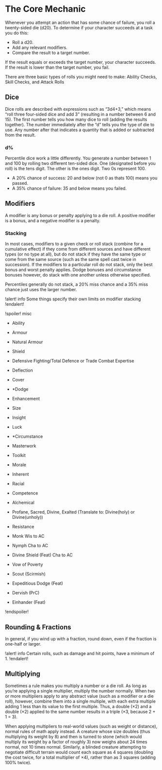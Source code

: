 # The Core Mechanic

Whenever you attempt an action that has some chance of failure, you roll a twenty-sided die (d20). To determine if your character succeeds at a task you do this:

* Roll a d20.
* Add any relevant modifiers.
* Compare the result to a target number.

If the result equals or exceeds the target number, your character succeeds. If the result is lower than the target number, you fail.

There are three basic types of rolls you might need to make: Ability Checks, Skill Checks, and Attack Rolls





## Dice

Dice rolls are described with expressions such as “3d4+3,” which means “roll three four-sided dice and add 3” (resulting in a number between 6 and 15). The first number tells you how many dice to roll (adding the results together). The number immediately after the “d” tells you the type of die to use. Any number after that indicates a quantity that is added or subtracted from the result.

### d%
Percentile dice work a little differently. You generate a number between 1 and 100 by rolling two different ten-sided dice. One (designated before you roll) is the tens digit. The other is the ones digit. Two 0s represent 100.

* A 20% chance of success: 20 and below (not 0 as thats 100) means you passed.
* A 35% chance of failure: 35 and below means you failed.



## Modifiers

A modifier is any bonus or penalty applying to a die roll. A positive modifier is a bonus, and a negative modifier is a penalty.

### Stacking

In most cases, modifiers to a given check or roll stack (combine for a cumulative effect) if they come from different sources and have different types (or no type at all), but do not stack if they have the same type or come from the same source (such as the same spell cast twice in succession). If the modifiers to a particular roll do not stack, only the best bonus and worst penalty applies. Dodge bonuses and circumstance bonuses however, do stack with one another unless otherwise specified.

Percentiles generally do not stack, a 20% miss chance and a 35% miss chance just uses the larger number.

!alert! info
    Some things specify their own limits on modifier stacking
!endalert!


!spoiler! misc
* Ability

* Armour
* Natural Armour
* Shield
* Defensive Fighting/Total Defence or Trade Combat Expertise
* Deflection
* Cover
* *Dodge

* Enhancement
* Size
* Insight
* Luck
* *Circumstance
* Masterwork
* Toolkit
* Morale
* Inherent
* Racial
* Competence
* Alchemical
* Profane, Sacred, Divine, Exalted (Translate to: Divine(holy) or Divine(unholy))
* Resistance

* Monk Wis to AC
* Nymph Cha to AC
* Divine Shield (Feat) Cha to AC
* Vow of Poverty
* Scout (Scirmish)
* Expeditious Dodge (Feat)
* Dervish (PrC)
* Einhander (Feat)

!endspoiler!



## Rounding & Fractions

In general, if you wind up with a fraction, round down, even if the fraction is one-half or larger.

!alert! info
    Certain rolls, such as damage and hit points, have a minimum of 1.
!endalert!




## Multiplying

Sometimes a rule makes you multiply a number or a die roll. As long as you’re applying a single multiplier, multiply the number normally. When two or more multipliers apply to any abstract value (such as a modifier or a die roll), however, combine them into a single multiple, with each extra multiple adding 1 less than its value to the first multiple. Thus, a double (×2) and a double (×2) applied to the same number results in a triple (×3, because 2 + 1 = 3).

When applying multipliers to real-world values (such as weight or distance), normal rules of math apply instead. A creature whose size doubles (thus multiplying its weight by 8) and then is turned to stone (which would multiply its weight by a factor of roughly 3) now weighs about 24 times normal, not 10 times normal. Similarly, a blinded creature attempting to negotiate difficult terrain would count each square as 4 squares (doubling the cost twice, for a total multiplier of ×4), rather than as 3 squares (adding 100% twice).




